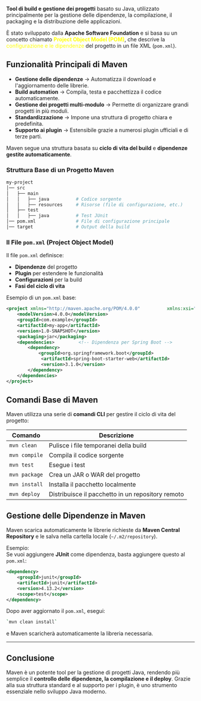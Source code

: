 **Tool di build e gestione dei progetti** basato su Java, utilizzato principalmente per la gestione delle dipendenze, la compilazione, il packaging e la distribuzione delle applicazioni.

È stato sviluppato dalla **Apache Software Foundation** e si basa su un concetto chiamato **<span style="color:rgb(255, 255, 0)">Project Object Model (POM)**,</span> che descrive la <span style="color:rgb(255, 255, 0)">configurazione e le dipendenze</span> del progetto in un file XML (`pom.xml`).

## **Funzionalità Principali di Maven**

- **Gestione delle dipendenze** → Automatizza il download e l'aggiornamento delle librerie.  
-  **Build automation** → Compila, testa e pacchettizza il codice automaticamente.  
-  **Gestione dei progetti multi-modulo** → Permette di organizzare grandi progetti in più moduli.  
- **Standardizzazione** → Impone una struttura di progetto chiara e predefinita.  
- **Supporto ai plugin** → Estensibile grazie a numerosi plugin ufficiali e di terze parti.


Maven segue una struttura basata su **ciclo di vita del build** e **dipendenze gestite automaticamente**.

### **Struttura Base di un Progetto Maven**

``` bash
my-project 
│── src 
│   ├── main 
│   │   ├── java          # Codice sorgente 
│   │   ├── resources     # Risorse (file di configurazione, etc.) 
│   ├── test 
│   │   ├── java          # Test JUnit 
│── pom.xml               # File di configurazione principale 
│── target                # Output della build
```


### **Il File `pom.xml` (Project Object Model)**

Il file `pom.xml` definisce:

- **Dipendenze** del progetto
- **Plugin** per estendere le funzionalità
- **Configurazioni** per la build
- **Fasi del ciclo di vita**

Esempio di un `pom.xml` base:

``` xml
<project xmlns="http://maven.apache.org/POM/4.0.0"          xmlns:xsi="http://www.w3.org/2001/XMLSchema-instance"          xsi:schemaLocation="http://maven.apache.org/POM/4.0.0           http://maven.apache.org/xsd/maven-4.0.0.xsd">         
	<modelVersion>4.0.0</modelVersion>      
	<groupId>com.example</groupId>    
	<artifactId>my-app</artifactId>     
	<version>1.0-SNAPSHOT</version>     
	<packaging>jar</packaging>      
	<dependencies>         <!-- Dipendenza per Spring Boot -->         
		<dependency>             
			<groupId>org.springframework.boot</groupId>            
			 <artifactId>spring-boot-starter-web</artifactId>            
			 <version>3.1.0</version>         
		</dependency>     
	</dependencies>  
</project>
```


## **Comandi Base di Maven**

Maven utilizza una serie di **comandi CLI** per gestire il ciclo di vita del progetto:

|Comando|Descrizione|
|---|---|
|`mvn clean`|Pulisce i file temporanei della build|
|`mvn compile`|Compila il codice sorgente|
|`mvn test`|Esegue i test|
|`mvn package`|Crea un JAR o WAR del progetto|
|`mvn install`|Installa il pacchetto localmente|
|`mvn deploy`|Distribuisce il pacchetto in un repository remoto|

##  **Gestione delle Dipendenze in Maven**

Maven scarica automaticamente le librerie richieste da **Maven Central Repository** e le salva nella cartella locale (`~/.m2/repository`).

Esempio:  
Se vuoi aggiungere **JUnit** come dipendenza, basta aggiungere questo al `pom.xml`:

``` xml
<dependency>
	<groupId>junit</groupId>     
	<artifactId>junit</artifactId>     
	<version>4.13.2</version>     
	<scope>test</scope> 
</dependency>
```
Dopo aver aggiornato il `pom.xml`, esegui:

``` sh
`mvn clean install`
```
e Maven scaricherà automaticamente la libreria necessaria.

--------------------------------------------------------------------------

## **Conclusione**

Maven è un potente tool per la gestione di progetti Java, rendendo più semplice il **controllo delle dipendenze, la compilazione e il deploy**. 
Grazie alla sua struttura standard e al supporto per i plugin, è uno strumento essenziale nello sviluppo Java moderno.